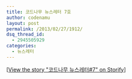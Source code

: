 ```yaml
---
title: 코드나무 뉴스레터 7호
author: codenamu
layout: post
permalink: /2013/02/27/1912/
dsq_thread_id:
  - 2945505929
categories:
  - 뉴스레터
---
```

<noscript>
  [<a href="//storify.com/codenamu/7" target="_blank">View the story "코드나무 뉴스레터#7" on Storify</a>]
</noscript>